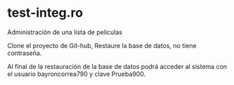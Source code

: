 # test-integ.ro
Administración de una lista de películas

Clone el proyecto de Git-hub, Restaure la base de datos, no tiene contraseña.

Al final de la restauración de la base de datos podrá acceder al sistema con el usuario bayroncorrea790 y clave Prueba900.

